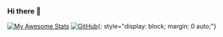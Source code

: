 ### Hi there 👋
[![My Awesome Stats](https://awesome-github-stats.azurewebsites.net/user-stats/ATN35?cardType=github&theme=blue-green&preferLogin=false&Text=1EFF29&Title=1EFF29&Background=000000&Border=1EFF29&Ring=1EFF2950)](https://git.io/awesome-stats-card)
[![GitHub](https://img.shields.io/badge/github-%2324292e.svg?&style=for-the-badge&logo=github&logoColor=white)](https://github.com/mxnctblt){: style="display: block; margin: 0 auto;"}
